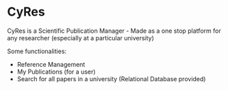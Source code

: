 # CyRes
CyRes is a Scientific Publication Manager - Made as a one stop platform for any researcher (especially at a particular university)

Some functionalities:
- Reference Management
- My Publications (for a user)
- Search for all papers in a university (Relational Database provided)
